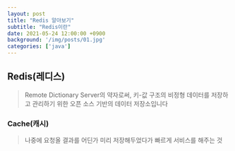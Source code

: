 ```yaml
---
layout: post
title: "Redis 알아보기"
subtitle: "Redis이란"
date: 2021-05-24 12:00:00 +0900
background: '/img/posts/01.jpg'
categories: ['java']
---
```


## Redis(레디스)

> Remote Dictionary Server의 약자로써, 키-값 구조의 비정형 데이터를 저장하고 관리하기 위한 오픈 소스 기반의 데이터 저장소입니다

<!-- 
In-Memory Data Structure Store

Only 1 Committer

웹 서비스를 운영할 때에는 대게 WEB-WAS-DB의 전형적인 3티어 구조로 설계합니다.
사용자가 적을 땐 티가 안나지만 사용자가 많아지고 데이터가 커질수록 DB에 무리가 가게됩니다.
데이터베이스는 물리 디스크에 데이터를 직접 쓰기떄문에 transaction이 많아질 수록 부하가 걸려 느려지게 됩니다.

<img data-action="zoom" src='{{ "/img/posts/cache_01.png" }}' alt='캐시 도형 설명' style="width: 100%; display: block; margin: 0 auto;">

따라서, 캐시서버를 사용하여 부하를 줄일 수 있습니다.

레디스 오픈소스를 수정할 수 있는 건 1명뿐이다.


### Redis 장점

-->

### Cache(캐시)

> 나중에 요청올 결과를 어딘가 미리 저장해두었다가 빠르게 서비스를 해주는 것


